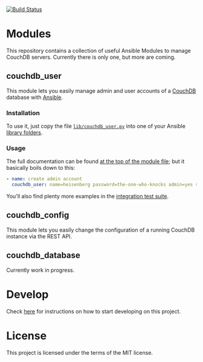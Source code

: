 [![Build Status](https://travis-ci.org/SQiShER/ansible-modules-couchdb.svg?branch=master)](https://travis-ci.org/SQiShER/ansible-modules-couchdb)

# Modules

This repository contains a collection of useful Ansible Modules to manage CouchDB servers. Currently there is only one, but more are coming.

## couchdb_user
This module lets you easily manage admin and user accounts of a [CouchDB](http://couchdb.apache.org) database with [Ansible](http://www.ansible.com).

### Installation
To use it, just copy the file [`lib/couchdb_user.py`](https://raw.githubusercontent.com/SQiShER/ansible-modules-couchdb/master/lib/couchdb_user.py?token=AAWkQpA3u6osKY6TyBCT3Yj-3qeN3gjHks5Vb2h1wA%3D%3D) into one of your Ansible [library folders](http://docs.ansible.com/intro_configuration.html#library).

### Usage
The full documentation can be found [at the top of the module file](https://github.com/SQiShER/ansible-modules-couchdb/blob/master/lib/couchdb_user.py#L25-129); but it basically boils down to this:

```yaml
- name: create admin account
  couchdb_user: name=heisenberg password=the-one-who-knocks admin=yes state=present
```

You'll also find plenty more examples in the [integration test suite](https://github.com/SQiShER/ansible-modules-couchdb/tree/master/test/integration/roles/test_couchdb_user/tasks). 

## couchdb_config

This module lets you easily change the configuration of a running CouchDB instance via the REST API.

## couchdb_database

Currently work in progress.

# Develop

Check [here](https://github.com/SQiShER/ansible-modules-couchdb/tree/master/test/integration) for instructions on how to start developing on this project.

# License
This project is licensed under the terms of the MIT license.
